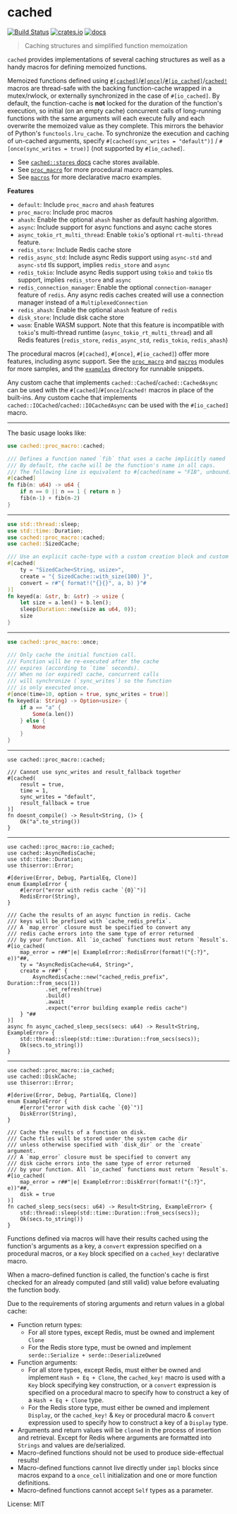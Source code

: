 # cached

[![Build Status](https://github.com/jaemk/cached/actions/workflows/build.yml/badge.svg)](https://github.com/jaemk/cached/actions/workflows/build.yml)
[![crates.io](https://img.shields.io/crates/v/cached.svg)](https://crates.io/crates/cached)
[![docs](https://docs.rs/cached/badge.svg)](https://docs.rs/cached)

> Caching structures and simplified function memoization

`cached` provides implementations of several caching structures as well as a handy macros
for defining memoized functions.

Memoized functions defined using [`#[cached]`](proc_macro::cached)/[`#[once]`](proc_macro::once)/[`#[io_cached]`](proc_macro::io_cached)/[`cached!`](crate::macros) macros are thread-safe with the backing
function-cache wrapped in a mutex/rwlock, or externally synchronized in the case of `#[io_cached]`.
By default, the function-cache is **not** locked for the duration of the function's execution, so initial (on an empty cache)
concurrent calls of long-running functions with the same arguments will each execute fully and each overwrite
the memoized value as they complete. This mirrors the behavior of Python's `functools.lru_cache`. To synchronize the execution and caching
of un-cached arguments, specify `#[cached(sync_writes = "default")]` / `#[once(sync_writes = true)]` (not supported by `#[io_cached]`.

- See [`cached::stores` docs](https://docs.rs/cached/latest/cached/stores/index.html) cache stores available.
- See [`proc_macro`](https://docs.rs/cached/latest/cached/proc_macro/index.html) for more procedural macro examples.
- See [`macros`](https://docs.rs/cached/latest/cached/macros/index.html) for more declarative macro examples.

**Features**

- `default`: Include `proc_macro` and `ahash` features
- `proc_macro`: Include proc macros
- `ahash`: Enable the optional `ahash` hasher as default hashing algorithm.
- `async`: Include support for async functions and async cache stores
- `async_tokio_rt_multi_thread`: Enable `tokio`'s optional `rt-multi-thread` feature.
- `redis_store`: Include Redis cache store
- `redis_async_std`: Include async Redis support using `async-std` and `async-std` tls support, implies `redis_store` and `async`
- `redis_tokio`: Include async Redis support using `tokio` and `tokio` tls support, implies `redis_store` and `async`
- `redis_connection_manager`: Enable the optional `connection-manager` feature of `redis`. Any async redis caches created
                              will use a connection manager instead of a `MultiplexedConnection`
- `redis_ahash`: Enable the optional `ahash` feature of `redis`
- `disk_store`: Include disk cache store
- `wasm`: Enable WASM support. Note that this feature is incompatible with `tokio`'s multi-thread
   runtime (`async_tokio_rt_multi_thread`) and all Redis features (`redis_store`, `redis_async_std`, `redis_tokio`, `redis_ahash`)

The procedural macros (`#[cached]`, `#[once]`, `#[io_cached]`) offer more features, including async support.
See the [`proc_macro`](crate::proc_macro) and [`macros`](crate::macros) modules for more samples, and the
[`examples`](https://github.com/jaemk/cached/tree/master/examples) directory for runnable snippets.

Any custom cache that implements `cached::Cached`/`cached::CachedAsync` can be used with the `#[cached]`/`#[once]`/`cached!` macros in place of the built-ins.
Any custom cache that implements `cached::IOCached`/`cached::IOCachedAsync` can be used with the `#[io_cached]` macro.

----

The basic usage looks like:

```rust
use cached::proc_macro::cached;

/// Defines a function named `fib` that uses a cache implicitly named `FIB`.
/// By default, the cache will be the function's name in all caps.
/// The following line is equivalent to #[cached(name = "FIB", unbound)]
#[cached]
fn fib(n: u64) -> u64 {
    if n == 0 || n == 1 { return n }
    fib(n-1) + fib(n-2)
}
```

----

```rust
use std::thread::sleep;
use std::time::Duration;
use cached::proc_macro::cached;
use cached::SizedCache;

/// Use an explicit cache-type with a custom creation block and custom cache-key generating block
#[cached(
    ty = "SizedCache<String, usize>",
    create = "{ SizedCache::with_size(100) }",
    convert = r#"{ format!("{}{}", a, b) }"#
)]
fn keyed(a: &str, b: &str) -> usize {
    let size = a.len() + b.len();
    sleep(Duration::new(size as u64, 0));
    size
}
```

----

```rust
use cached::proc_macro::once;

/// Only cache the initial function call.
/// Function will be re-executed after the cache
/// expires (according to `time` seconds).
/// When no (or expired) cache, concurrent calls
/// will synchronize (`sync_writes`) so the function
/// is only executed once.
#[once(time=10, option = true, sync_writes = true)]
fn keyed(a: String) -> Option<usize> {
    if a == "a" {
        Some(a.len())
    } else {
        None
    }
}
```

----

```compile_fail
use cached::proc_macro::cached;

/// Cannot use sync_writes and result_fallback together
#[cached(
    result = true,
    time = 1,
    sync_writes = "default",
    result_fallback = true
)]
fn doesnt_compile() -> Result<String, ()> {
    Ok("a".to_string())
}
```
----

```rust,no_run,ignore
use cached::proc_macro::io_cached;
use cached::AsyncRedisCache;
use std::time::Duration;
use thiserror::Error;

#[derive(Error, Debug, PartialEq, Clone)]
enum ExampleError {
    #[error("error with redis cache `{0}`")]
    RedisError(String),
}

/// Cache the results of an async function in redis. Cache
/// keys will be prefixed with `cache_redis_prefix`.
/// A `map_error` closure must be specified to convert any
/// redis cache errors into the same type of error returned
/// by your function. All `io_cached` functions must return `Result`s.
#[io_cached(
    map_error = r##"|e| ExampleError::RedisError(format!("{:?}", e))"##,
    ty = "AsyncRedisCache<u64, String>",
    create = r##" {
        AsyncRedisCache::new("cached_redis_prefix", Duration::from_secs(1))
            .set_refresh(true)
            .build()
            .await
            .expect("error building example redis cache")
    } "##
)]
async fn async_cached_sleep_secs(secs: u64) -> Result<String, ExampleError> {
    std::thread::sleep(std::time::Duration::from_secs(secs));
    Ok(secs.to_string())
}
```

----

```rust,no_run,ignore
use cached::proc_macro::io_cached;
use cached::DiskCache;
use thiserror::Error;

#[derive(Error, Debug, PartialEq, Clone)]
enum ExampleError {
    #[error("error with disk cache `{0}`")]
    DiskError(String),
}

/// Cache the results of a function on disk.
/// Cache files will be stored under the system cache dir
/// unless otherwise specified with `disk_dir` or the `create` argument.
/// A `map_error` closure must be specified to convert any
/// disk cache errors into the same type of error returned
/// by your function. All `io_cached` functions must return `Result`s.
#[io_cached(
    map_error = r##"|e| ExampleError::DiskError(format!("{:?}", e))"##,
    disk = true
)]
fn cached_sleep_secs(secs: u64) -> Result<String, ExampleError> {
    std::thread::sleep(std::time::Duration::from_secs(secs));
    Ok(secs.to_string())
}
```


Functions defined via macros will have their results cached using the
function's arguments as a key, a `convert` expression specified on a procedural macros,
or a `Key` block specified on a `cached_key!` declarative macro.

When a macro-defined function is called, the function's cache is first checked for an already
computed (and still valid) value before evaluating the function body.

Due to the requirements of storing arguments and return values in a global cache:

- Function return types:
  - For all store types, except Redis, must be owned and implement `Clone`
  - For the Redis store type, must be owned and implement `serde::Serialize + serde::DeserializeOwned`
- Function arguments:
  - For all store types, except Redis, must either be owned and implement `Hash + Eq + Clone`,
    the `cached_key!` macro is used with a `Key` block specifying key construction, or
    a `convert` expression is specified on a procedural macro to specify how to construct a key
    of a `Hash + Eq + Clone` type.
  - For the Redis store type, must either be owned and implement `Display`, or the `cached_key!` & `Key`
    or procedural macro & `convert` expression used to specify how to construct a key of a `Display` type.
- Arguments and return values will be `cloned` in the process of insertion and retrieval. Except for Redis
  where arguments are formatted into `Strings` and values are de/serialized.
- Macro-defined functions should not be used to produce side-effectual results!
- Macro-defined functions cannot live directly under `impl` blocks since macros expand to a
  `once_cell` initialization and one or more function definitions.
- Macro-defined functions cannot accept `Self` types as a parameter.



License: MIT
